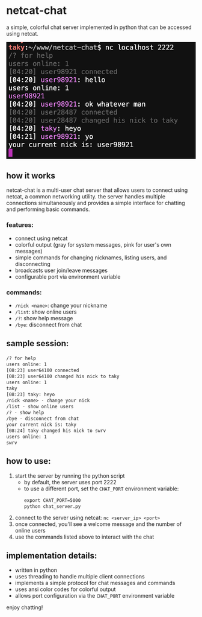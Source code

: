 # netcat-chat

a simple, colorful chat server implemented in python that can be accessed using netcat.

![terminal example](./.assets/example.png)

## how it works

netcat-chat is a multi-user chat server that allows users to connect using netcat, a common networking utility. the server handles multiple connections simultaneously and provides a simple interface for chatting and performing basic commands.

### features:

- connect using netcat
- colorful output (gray for system messages, pink for user's own messages)
- simple commands for changing nicknames, listing users, and disconnecting
- broadcasts user join/leave messages
- configurable port via environment variable

### commands:

- `/nick <name>`: change your nickname
- `/list`: show online users
- `/?`: show help message
- `/bye`: disconnect from chat

## sample session:

```
/? for help
users online: 1
[08:23] user64100 connected
[08:23] user64100 changed his nick to taky
users online: 1
taky
[08:23] taky: heyo
/nick <name> - change your nick
/list - show online users
/? - show help
/bye - disconnect from chat
your current nick is: taky
[08:24] taky changed his nick to swrv
users online: 1
swrv
```

## how to use:

1. start the server by running the python script
   - by default, the server uses port 2222
   - to use a different port, set the `CHAT_PORT` environment variable:
     ```
     export CHAT_PORT=5000
     python chat_server.py
     ```
2. connect to the server using netcat: `nc <server_ip> <port>`
3. once connected, you'll see a welcome message and the number of online users
4. use the commands listed above to interact with the chat

## implementation details:

- written in python
- uses threading to handle multiple client connections
- implements a simple protocol for chat messages and commands
- uses ansi color codes for colorful output
- allows port configuration via the `CHAT_PORT` environment variable

enjoy chatting!
